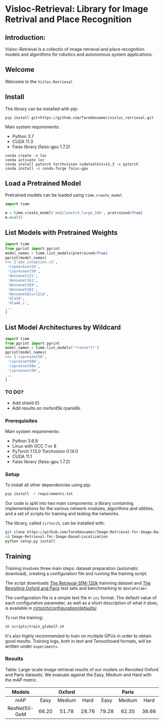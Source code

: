 # Visloc-Retrieval: Library for Image Retrival and Place Recognition

## Introduction:

Visloc-Retrieval is a collectio of image retrieval and place recognition models and algorithms for robotics and autonomous system applications.


## Welcome

Welcome to the `Visloc-Retrieval`

## Install

The library can be installed with pip:

```
pip install git+https://github.com/Tarekbouamer/visloc_retrieval.git
```

Main system requirements:
  * Python 3.7
  * CUDA 11.3
  * Faiss library (faiss-gpu 1.7.2)

```
conda create -n loc
conda activate loc
conda install pytorch torchvision cudatoolkit=11.3 -c pytorch
conda install -c conda-forge faiss-gpu
```

## Load a Pretrained Model

Pretrained models can be loaded using `timm.create_model`

```python
import timm

m = timm.create_model('mobilenetv3_large_100', pretrained=True)
m.eval()
```

## List Models with Pretrained Weights
```python
import timm
from pprint import pprint
model_names = timm.list_models(pretrained=True)
pprint(model_names)
>>> ['adv_inception_v3',
 'cspdarknet53',
 'cspresnext50',
 'densenet121',
 'densenet161',
 'densenet169',
 'densenet201',
 'densenetblur121d',
 'dla34',
 'dla46_c',
...
]
```

## List Model Architectures by Wildcard
```python
import timm
from pprint import pprint
model_names = timm.list_models('*resne*t*')
pprint(model_names)
>>> ['cspresnet50',
 'cspresnet50d',
 'cspresnet50w',
 'cspresnext50',
...
]
```

### TO DO?
* Add shield IO
* Add results on roxford5k rparis6k.

### Prerequisites

Main system requirements:
  * Python 3.6.9
  * Linux with GCC 7 or 8
  * PyTorch 1.13.0 Torchvision 0.14.0
  * CUDA 11.1
  * Faiss library (faiss-gpu 1.7.2)


### Setup

To install all other dependencies using pip:

```bash
pip install -r requirements.txt
```

Our code is split into two main components: a library containing implementations for the various network modules,
algorithms and utilities, and a set of scripts for training and testing the networks.

The library, called `cirtorch`, can be installed with:
```bash
git clone https://github.com/Tarekbouamer/Image-Retrieval-for-Image-Based-Localization.git
cd Image-Retrieval-for-Image-Based-Localization
python setup.py install
```

## Training

Training involves three main steps: dataset preparation (automatic download), creating a configuration file and running the training
script.

The script downloads [The Retrieval-SfM-120k](https://arxiv.org/abs/1711.02512) trainning dataset and [The Revisiting Oxford and Paris](https://github.com/filipradenovic/revisitop) test sets and benchmarking to `$DataFolder`.

The configuration file is a simple text file in `ini` format. The default value of each configuration parameter, as well as a short description of what it does, is available in
[cirtorch/configuration/defaults/](cirtorch/configuration/defaults/).

To run the training:
```bash
sh scripts/train_globalF.sh 
```

It's also highly recommended to train on multiple GPUs in order to obtain good results.
Training logs, both in text and Tensorboard formats, will be written under `experiments`.


### Results
Table: Large-scale image retrieval results of our models on Revisited Oxford and Paris datasets. 
We evaluate against the Easy, Medium and Hard with the mAP metric.

  | Models       |        | Oxford |        |        | Paris  |        | Download |
  |:------------:|:------:|:------:|:------:|:------:|:------:|:------:|:---------|
  |   mAP        | Easy   | Medium | Hard   | Easy   | Medium | Hard   |          |
  | ResNet50-GeM | 66.20  | 51.78  | 28.76  | 79.28  | 62.35  | 36.66  |[resnet50](https://drive.google.com/file/d/1mZpzcAHLFkeKLKROC4ljT7kuy0AUh6WV/view?usp=sharing)|
